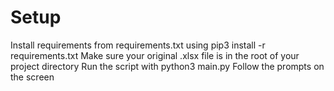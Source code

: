 <h1> Setup </h1>
<p>
Install requirements from requirements.txt using pip3 install -r requirements.txt
Make sure your original .xlsx file is in the root of your project directory
Run the script with python3 main.py
Follow the prompts on the screen
</p>